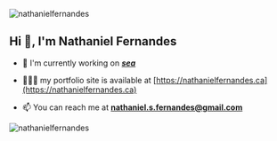 <p align="left"> 
<img src="https://komarev.com/ghpvc/?username=nathanielfernandes&label=Profile%20views&color=0e75b6&style=flat" alt="nathanielfernandes" />

## Hi 👋, I'm Nathaniel Fernandes
<!-- <h3 align="center">thinks in python, codes in anything 🧑🏾‍🚀</h3> -->
</p>

- 🔭 I'm currently working on [***sea***](https://github.com/nathanielfernandes/sea)

- 👨🏽‍💻 my portfolio site is available at [https://nathanielfernandes.ca](https://nathanielfernandes.ca)

- 📫 You can reach me at **nathaniel.s.fernandes@gmail.com**

<!-- - 🤝 I’m looking for help with my [discord bot](https://github.com/nathanielfernandes/HamoodBot) -->


<!-- <h3 align="left">Languages and Tools:</h3> -->
<img align="left" src="https://stars.ncp.nathanferns.xyz/nathanielfernandes/image?threshold=2" alt="nathanielfernandes" />

<!-- <p>&nbsp;<img align="center" src="https://github-readme-stats.vercel.app/api?username=nathanielfernandes&show_icons=true&locale=en" alt="nathanielfernandes" /></p> -->

<!-- <h3 align="left">Project Gallery:</h3>

[**Rustacean-Tracing**](https://github.com/nathanielfernandes/Rustacean-Tracing)
<a href="https://github.com/nathanielfernandes/Rustacean-Tracing">
<img src="./images/finalrender.png">
</a>

[**nathan-ide**](https://github.com/nathanielfernandes/nathan-ide)
<a href="https://github.com/nathanielfernandes/nathan-ide">
<img src="https://cdn.discordapp.com/attachments/792686378366009354/898395105558417418/unknown.png" >
</a>

[**HamoodBot**](https://github.com/nathanielfernandes/HamoodBot)
<a href="https://github.com/nathanielfernandes/HamoodBot">
<img src="https://cdn.discordapp.com/attachments/829072008733261834/912884343008006174/unknown.png" >
</a> -->

